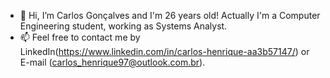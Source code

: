 - 👋 Hi, I’m Carlos Gonçalves and I'm 26 years old! Actually I'm a Computer Engineering student, working as Systems Analyst.
- 📫 Feel free to contact me by LinkedIn(https://www.linkedin.com/in/carlos-henrique-aa3b57147/) or E-mail (carlos_henrique97@outlook.com.br).

<!---
goncalves-c97/goncalves-c97 is a ✨ special ✨ repository because its `README.md` (this file) appears on your GitHub profile.
You can click the Preview link to take a look at your changes.
--->
